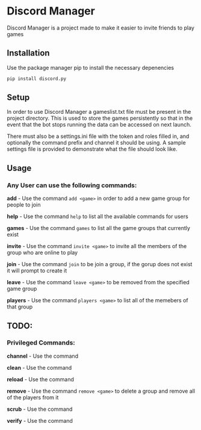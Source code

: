 # Discord Manager

Discord Manager is a project made to make it easier to invite friends to play games

## Installation

Use the package manager pip to install the necessary depenencies

```bash
pip install discord.py
```

## Setup

In order to use Discord Manager a gameslist.txt file must be present in the project directory. This is used to store the games persistently so that in the event that the bot stops running the data can be accessed on next launch.

There must also be a settings.ini file with the token and roles filled in, and optionally the command prefix and channel it should be using. A sample settings file is provided to demonstrate what the file should look like.

## Usage

### Any User can use the following commands:

**add** - Use the command ```add <game>``` in order to add a new game group for people to join

**help** - Use the command ```help``` to list all the available commands for users

**games** - Use the command ```games``` to list all the game groups that currently exist

**invite** - Use the command ```invite <game>``` to invite all the members of the group who are online to play

**join** - Use the command ```join``` to be join a group, if the gorup does not exist it will prompt to create it

**leave** - Use the command ```leave <game>``` to be removed from the specified game group

**players** - Use the command ```players <game>``` to list all of the memebers of that group

## TODO:

### Privileged Commands:

**channel** - Use the command

**clean** - Use the command

**reload** - Use the command

**remove** - Use the command ```remove <game>``` to delete a group and remove all of the players from it

**scrub** - Use the command

**verify** - Use the command
